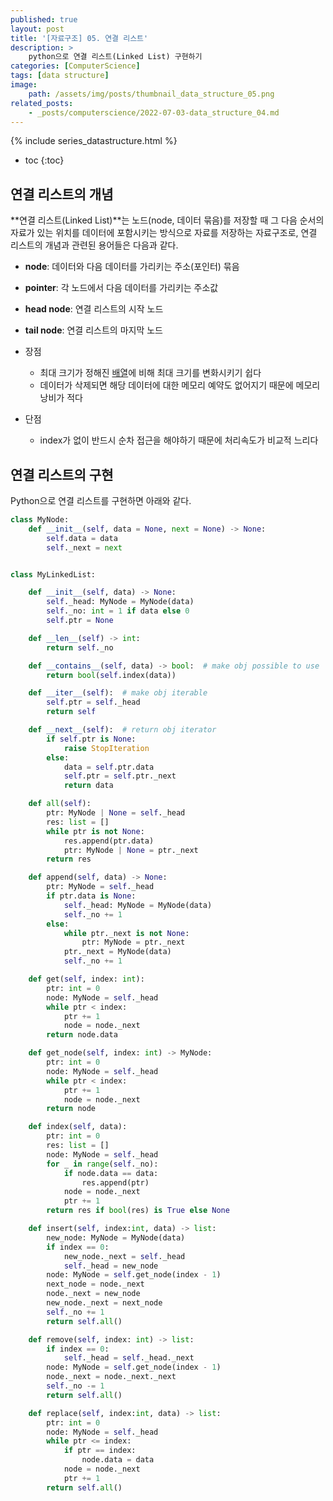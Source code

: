 ```yaml
---
published: true
layout: post
title: '[자료구조] 05. 연결 리스트'
description: >
    python으로 연결 리스트(Linked List) 구현하기
categories: [ComputerScience]
tags: [data structure]
image:
    path: /assets/img/posts/thumbnail_data_structure_05.png
related_posts:
    - _posts/computerscience/2022-07-03-data_structure_04.md
---
```

{% include series_datastructure.html %}
* toc
{:toc}

## 연결 리스트의 개념

**연결 리스트(Linked List)**는 노드(node, 데이터 묶음)를 저장할 때 그 다음 순서의 자료가 있는 위치를 데이터에 포함시키는 방식으로 자료를 저장하는 자료구조로, 연결 리스트의 개념과 관련된 용어들은 다음과 같다.  

- **node**: 데이터와 다음 데이터를 가리키는 주소(포인터) 묶음
- **pointer**: 각 노드에서 다음 데이터를 가리키는 주소값
- **head node**: 연결 리스트의 시작 노드
- **tail node**: 연결 리스트의 마지막 노드

- 장점
    - 최대 크기가 정해진 [배열](/computerscience/data_structure_02/)에 비해 최대 크기를 변화시키기 쉽다
    - 데이터가 삭제되면 해당 데이터에 대한 메모리 예약도 없어지기 때문에 메모리 낭비가 적다
- 단점
    - index가 없이 반드시 순차 접근을 해야하기 때문에 처리속도가 비교적 느리다

## 연결 리스트의 구현

Python으로 연결 리스트를 구현하면 아래와 같다.  

```python
class MyNode:
    def __init__(self, data = None, next = None) -> None:
        self.data = data
        self._next = next


class MyLinkedList:

    def __init__(self, data) -> None:
        self._head: MyNode = MyNode(data)
        self._no: int = 1 if data else 0
        self.ptr = None

    def __len__(self) -> int:
        return self._no

    def __contains__(self, data) -> bool:  # make obj possible to use 'in' operator
        return bool(self.index(data))

    def __iter__(self):  # make obj iterable
        self.ptr = self._head
        return self

    def __next__(self):  # return obj iterator
        if self.ptr is None:
            raise StopIteration
        else:
            data = self.ptr.data
            self.ptr = self.ptr._next
            return data

    def all(self):
        ptr: MyNode | None = self._head
        res: list = []
        while ptr is not None:
            res.append(ptr.data)
            ptr: MyNode | None = ptr._next
        return res

    def append(self, data) -> None:
        ptr: MyNode = self._head
        if ptr.data is None:
            self._head: MyNode = MyNode(data)
            self._no += 1
        else:
            while ptr._next is not None:
                ptr: MyNode = ptr._next
            ptr._next = MyNode(data)
            self._no += 1

    def get(self, index: int):
        ptr: int = 0
        node: MyNode = self._head
        while ptr < index:
            ptr += 1
            node = node._next
        return node.data

    def get_node(self, index: int) -> MyNode:
        ptr: int = 0
        node: MyNode = self._head
        while ptr < index:
            ptr += 1
            node = node._next
        return node

    def index(self, data):
        ptr: int = 0
        res: list = []
        node: MyNode = self._head
        for _ in range(self._no):
            if node.data == data:
                res.append(ptr)
            node = node._next
            ptr += 1
        return res if bool(res) is True else None

    def insert(self, index:int, data) -> list:
        new_node: MyNode = MyNode(data)
        if index == 0:
            new_node._next = self._head
            self._head = new_node
        node: MyNode = self.get_node(index - 1)
        next_node = node._next
        node._next = new_node
        new_node._next = next_node
        self._no += 1
        return self.all()

    def remove(self, index: int) -> list:
        if index == 0:
            self._head = self._head._next
        node: MyNode = self.get_node(index - 1)
        node._next = node._next._next
        self._no -= 1
        return self.all()

    def replace(self, index:int, data) -> list:
        ptr: int = 0
        node: MyNode = self._head
        while ptr <= index:
            if ptr == index:
                node.data = data
            node = node._next
            ptr += 1
        return self.all()
```